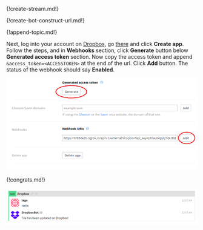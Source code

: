 {!create-stream.md!}

{!create-bot-construct-url.md!}

{!append-topic.md!}

Next, log into your account on [Dropbox](https://www.dropbox.com), go
[there](https://www.dropbox.com/developers/apps) and click **Create app**.
Follow the steps, and in **Webhooks** section, click **Generate** button  below **Generated access token** section.
Now copy the access token and append `&access_token=<ACCESSTOKEN>` at the end of the url.
Click **Add** button. The status of the webhook should say **Enabled**.


![](/static/images/integrations/dropbox/001.png)

{!congrats.md!}

![](/static/images/integrations/dropbox/002.png)

